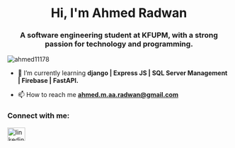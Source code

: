 <h1 align="center">Hi, I'm Ahmed Radwan</h1>
<h3 align="center">A software engineering student at KFUPM, with a strong passion for technology and programming.</h3>

<p align="left"> <img src="https://komarev.com/ghpvc/?username=ahmed11178&label=Profile%20views&color=0e75b6&style=flat" alt="ahmed11178" /> </p>

- 🌱 I’m currently learning **django | Express JS | SQL Server Management | Firebase | FastAPI.**

- 📫 How to reach me **ahmed.m.aa.radwan@gmail.com**

<h3 align="left">Connect with me:</h3>
<p align="left">
<a href="https://linkedin.com/in/linkedin.com/in/ahmed-radwan-9b92351aa" target="blank"><img align="center" src="https://raw.githubusercontent.com/rahuldkjain/github-profile-readme-generator/master/src/images/icons/Social/linked-in-alt.svg" alt="linkedin.com/in/ahmed-radwan-9b92351aa" height="30" width="40" /></a>
</p>
